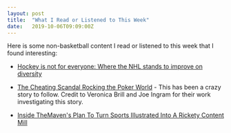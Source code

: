 ```yaml
---
layout: post
title:  "What I Read or Listened to This Week"
date:   2019-10-06T09:09:00Z
---
```

Here is some non-basketball content I read or listened to this week that I found interesting:


* [Hockey is not for everyone: Where the NHL stands to improve on diversity](https://ca.sports.yahoo.com/news/hockey-is-not-for-everyone-where-the-nhl-stands-to-improve-on-diversity-163036932.html)

* [The Cheating Scandal Rocking the Poker World](https://www.theringer.com/platform/amp/2019/10/4/20899034/poker-cheating-mike-postle-stones-gambling-hall-twitch-no-limit-holdem-sacramento-veronica-brill) - This has been a crazy story to follow. Credit to Veronica Brill and Joe Ingram for their work investigating this story.

* [Inside TheMaven's Plan To Turn Sports Illustrated Into A Rickety Content Mill](https://deadspin.com/inside-themavens-plan-to-turn-sports-illustrated-into-a-1838756286)
